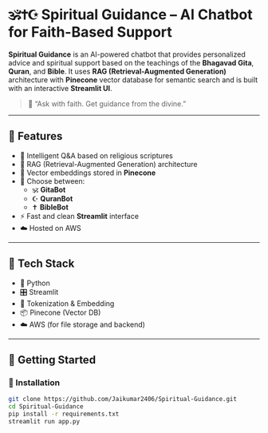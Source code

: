 # 🕉️✝️☪️ Spiritual Guidance – AI Chatbot for Faith-Based Support

**Spiritual Guidance** is an AI-powered chatbot that provides personalized advice and spiritual support based on the teachings of the **Bhagavad Gita**, **Quran**, and **Bible**. It uses **RAG (Retrieval-Augmented Generation)** architecture with **Pinecone** vector database for semantic search and is built with an interactive **Streamlit UI**.

> 🧘 “Ask with faith. Get guidance from the divine.”

---

## 🌟 Features

- 🧠 Intelligent Q&A based on religious scriptures
- 🔄 RAG (Retrieval-Augmented Generation) architecture
- 🧮 Vector embeddings stored in **Pinecone**
- 🧘 Choose between:
  - 🕉️ **GitaBot**
  - ☪️ **QuranBot**
  - ✝️ **BibleBot**
- ⚡ Fast and clean **Streamlit** interface
- ☁️ Hosted on AWS 

---

## 🧰 Tech Stack

- 🐍 Python
- 🎛️ Streamlit
- 🔡 Tokenization & Embedding
- 📦 Pinecone (Vector DB)
- ☁️ AWS (for file storage and backend)

---

## 🚀 Getting Started

### 🔧 Installation

```bash
git clone https://github.com/Jaikumar2406/Spiritual-Guidance.git
cd Spiritual-Guidance
pip install -r requirements.txt
streamlit run app.py

